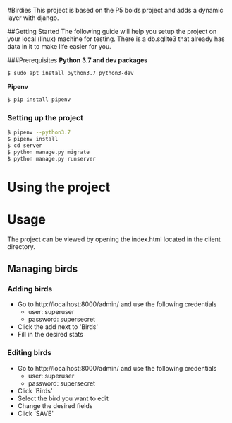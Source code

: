 #Birdies
This project is based on the P5 boids project and adds a dynamic layer with django.

##Getting Started
The following guide will help you setup the project on your local (linux) machine for testing.
There is a db.sqlite3 that already has data in it to make life easier for you.

###Prerequisites
**Python 3.7 and dev packages**
```bash
$ sudo apt install python3.7 python3-dev
```

**Pipenv**
 ```bash 
 $ pip install pipenv
 ```
   
### Setting up the project
```bash
$ pipenv --python3.7
$ pipenv install
$ cd server
$ python manage.py migrate
$ python manage.py runserver 
```

# Using the project
# Usage
The project can be viewed by opening the index.html located in the client directory.

## Managing birds
### Adding birds
- Go to http://localhost:8000/admin/ and use the following credentials
    - user: superuser
    - password: supersecret
- Click the add next to 'Birds'
- Fill in the desired stats

### Editing birds
- Go to http://localhost:8000/admin/ and use the following credentials
    - user: superuser
    - password: supersecret
- Click 'Birds'
- Select the bird you want to edit
- Change the desired fields
- Click 'SAVE'